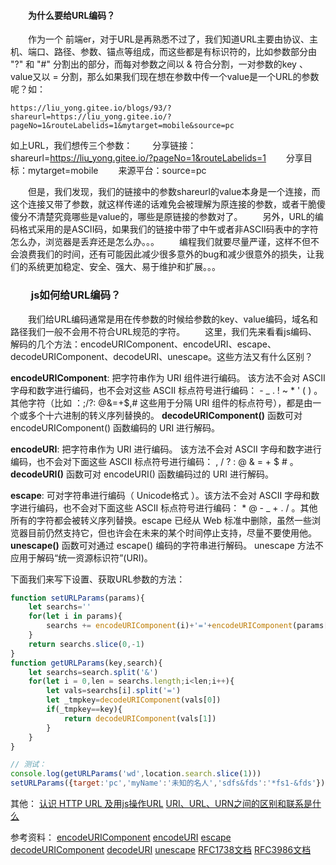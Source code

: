 #### &emsp;&emsp;为什么要给URL编码？
&emsp;&emsp;作为一个 前端er，对于URL是再熟悉不过了，我们知道URL主要由协议、主机、端口、路径、参数、锚点等组成，而这些都是有标识符的，比如参数部分由 "?" 和 "#" 分割出的部分，而每对参数之间以 & 符合分割，一对参数的key 、 value又以 = 分割，那么如果我们现在想在参数中传一个value是一个URL的参数呢？如：
```HTTP
https://liu_yong.gitee.io/blogs/93/?shareurl=https://liu_yong.gitee.io/?pageNo=1&routeLabelids=1&mytarget=mobile&source=pc
```
如上URL，我们想传三个参数：
&emsp;&emsp;分享链接：shareurl=https://liu_yong.gitee.io/?pageNo=1&routeLabelids=1
&emsp;&emsp;分享目标：mytarget=mobile
&emsp;&emsp;来源平台：source=pc

&emsp;&emsp;但是，我们发现，我们的链接中的参数shareurl的value本身是一个连接，而这个连接又带了参数，就这样传递的话难免会被理解为原连接的参数，或者干脆傻傻分不清楚究竟哪些是value的，哪些是原链接的参数对了。
&emsp;&emsp;另外，URL的编码格式采用的是ASCII码，如果我们的链接中带了中午或者非ASCII码表中的字符怎么办，浏览器是丢弃还是怎么办。。。
&emsp;&emsp;编程我们就要尽量严谨，这样不但不会浪费我们的时间，还有可能因此减少很多意外的bug和减少很意外的损失，让我们的系统更加稳定、安全、强大、易于维护和扩展。。。

### &emsp;&emsp;js如何给URL编码？
&emsp;&emsp;我们给URL编码通常是用在传参数的时候给参数的key、value编码，域名和路径我们一般不会用不符合URL规范的字符。
&emsp;&emsp;这里，我们先来看看js编码、解码的几个方法：encodeURIComponent、encodeURI、escape、decodeURIComponent、decodeURI、unescape。这些方法又有什么区别？

**encodeURIComponent**: 把字符串作为 URI 组件进行编码。 该方法不会对 ASCII 字母和数字进行编码，也不会对这些 ASCII 标点符号进行编码： - _ . ! ~ * ' ( ) 。 其他字符（比如 ：;/?: @&=+$,# 这些用于分隔 URI 组件的标点符号），都是由一个或多个十六进制的转义序列替换的。
**decodeURIComponent()** 函数可对 encodeURIComponent() 函数编码的 URI 进行解码。

**encodeURI**: 把字符串作为 URI 进行编码。 该方法不会对 ASCII 字母和数字进行编码，也不会对下面这些 ASCII 标点符号进行编码： , / ? : @ & = + $ # 。
**decodeURI()** 函数可对 encodeURI() 函数编码过的 URI 进行解码。

**escape**: 可对字符串进行编码（ Unicode格式 ）。该方法不会对 ASCII 字母和数字进行编码，也不会对下面这些 ASCII 标点符号进行编码： * @ - _ + . / 。其他所有的字符都会被转义序列替换。escape 已经从 Web 标准中删除，虽然一些浏览器目前仍然支持它，但也许会在未来的某个时间停止支持，尽量不要使用他。
**unescape()** 函数可对通过 escape() 编码的字符串进行解码。 unescape 方法不应用于解码“统一资源标识符”(URI)。

下面我们来写下设置、获取URL参数的方法：
```JavaScript
function setURLParams(params){
    let searchs=''
    for(let i in params){
        searchs += encodeURIComponent(i)+'='+encodeURIComponent(params[i])+'&'
    }
    return searchs.slice(0,-1)
}
function getURLParams(key,search){
    let searchs=search.split('&')
    for(let i = 0,len = searchs.length;i<len;i++){
        let vals=searchs[i].split('=')
        let _tmpkey=decodeURIComponent(vals[0])
        if(_tmpkey==key){
            return decodeURIComponent(vals[1])
        }
    }
}

// 测试：
console.log(getURLParams('wd',location.search.slice(1)))
setURLParams({target:'pc','myName':'未知的名人','sdfs&fds':'*fs1-&fds'})
```

其他：
[认识 HTTP URL 及用js操作URL](https://liu_yong.gitee.io/blogs/93/)
[URI、URL、URN之间的区别和联系是什么](https://liu_yong.gitee.io/blogs/94/)

参考资料：
[encodeURIComponent](https://developer.mozilla.org/zh-CN/docs/Web/JavaScript/Reference/Global_Objects/encodeURIComponent)
[encodeURI](https://developer.mozilla.org/zh-CN/docs/Web/JavaScript/Reference/Global_Objects/encodeURI)
[escape](https://developer.mozilla.org/zh-CN/docs/Web/JavaScript/Reference/Global_Objects/escape)
[decodeURIComponent](https://developer.mozilla.org/zh-CN/docs/Web/JavaScript/Reference/Global_Objects/decodeURIComponent)
[decodeURI](https://developer.mozilla.org/zh-CN/docs/Web/JavaScript/Reference/Global_Objects/decodeURI)
[unescape](https://developer.mozilla.org/zh-CN/docs/Web/JavaScript/Reference/Global_Objects/unescape)
[RFC1738文档](https://www.ietf.org/rfc/rfc1738.txt)
[RFC3986文档](https://www.ietf.org/rfc/rfc3986.txt)

